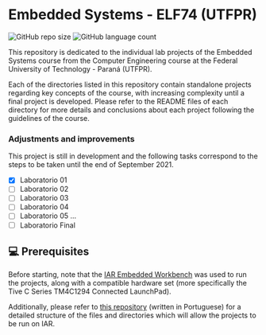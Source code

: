 # Embedded Systems - ELF74 (UTFPR)

![GitHub repo size](https://img.shields.io/github/repo-size/victorlou/embarcados_ELF74?style=for-the-badge)
![GitHub language count](https://img.shields.io/github/languages/count/victorlou/embarcados_ELF74?style=for-the-badge)

This repository is dedicated to the individual lab projects of the Embedded Systems course from the Computer Engineering course at the Federal University of Technology - Paraná (UTFPR).

Each of the directories listed in this repository contain standalone projects regarding key concepts of the course, with increasing complexity until a final project is developed. Please refer to the README files of each directory for more details and conclusions about each project following the guidelines of the course.

### Adjustments and improvements

This project is still in development and the following tasks correspond to the steps to be taken until the end of September 2021.

- [x] Laboratorio 01
- [ ] Laboratorio 02
- [ ] Laboratorio 03
- [ ] Laboratorio 04
- [ ] Laboratorio 05
...
- [ ] Laboratorio Final

## 💻 Prerequisites

Before starting, note that the [IAR Embedded Workbench](https://www.iar.com/products/architectures/arm/iar-embedded-workbench-for-arm/) was used to run the projects, along with a compatible hardware set (more specifically the Tive C Series TM4C1294 Connected LaunchPad).

Additionally,  please refer to [this repository](https://github.com/ELF74-SisEmb/TM4C1294_Bare_IAR9) (written in Portuguese) for a detailed structure of the files and directories which will allow the projects to be run on IAR.

